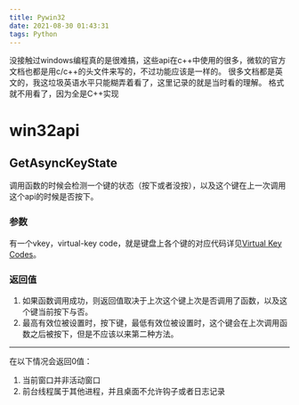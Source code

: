 ```yaml
---
title: Pywin32
date: 2021-08-30 01:43:31
tags: Python
---
```

没接触过windows编程真的是很难搞，这些api在c++中使用的很多，微软的官方文档也都是用c/c++的头文件来写的，不过功能应该是一样的。
很多文档都是英文的，我这垃圾英语水平只能糊弄着看了，这里记录的就是当时看的理解。
格式就不用看了，因为全是C++实现
# win32api
## GetAsyncKeyState
调用函数的时候会检测一个键的状态（按下或者没按），以及这个键在上一次调用这个api的时候是否按下。
### 参数
有一个vkey，virtual-key code，就是键盘上各个键的对应代码详见[Virtual Key Codes](https://docs.microsoft.com/en-us/windows/desktop/inputdev/virtual-key-codes)。
### 返回值
1. 如果函数调用成功，则返回值取决于上次这个键上次是否调用了函数，以及这个键当前按下与否。
2. 最高有效位被设置时，按下键，最低有效位被设置时，这个键会在上次调用函数之后被按下，但是不应该以来第二种方法。

---
在以下情况会返回0值：
1. 当前窗口并非活动窗口
2. 前台线程属于其他进程，并且桌面不允许钩子或者日志记录

